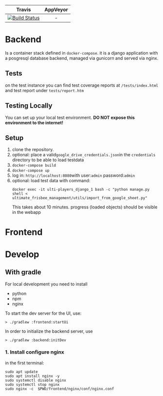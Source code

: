 
|                                                         Travis                                                          | AppVeyor |
| :---------------------------------------------------------------------------------------------------------------------: | :------: |
| [![Build Status](https://travis-ci.org/oefsv/ulti-players.svg?branch=master)](https://travis-ci.org/oefsv/ulti-players) |    -     |



# Backend
Is a container stack defined in `docker-compose`.
it is a django application with a posgresql database backend, managed via gunicorn and served via nginx.

## Tests
on the test instance you can find test coverage reports at `/tests/index.html` and test report under `tests/report.htm`

## Testing Locally
You can set up your local test environment.
**DO NOT expose this environment to the internet!**

## Setup
1. clone the repository.
1. optional: place a valid`google_drive_credentials.json`in the `credentials` directory to be able to load testdata
1. `docker-compose build`
1. `docker-compose up`
2. log in: `http://localhost:8080`with user:`admin` password:`admin`
3. optional: load test data with command: 
    ```
    docker exec -it ulti-players_django_1 bash -c "python manage.py shell < ultimate_frisbee_management/utils/import_from_google_sheet.py"
    ``` 
    This takes about 10 minutes. progress (loaded objects) should be visible in the webapp




# Frontend
# Develop
## With gradle

For local development you need to install

+ python
+ npm
+ nginx

To start the dev server for the UI, use:

```
> ./gradlew :frontend:startUi
```

In order to initialize the backend server, use

```
> ./gradlew :backend:initDev
```


### 1. Install configure nginx
in the first terminal:
```
sudo apt update
sudo apt install nginx -y
sudo systemctl disable nginx
sudo systemctl stop nginx
sudo nginx -c  $PWD/frontend/nginx/conf/nginx.conf
```

